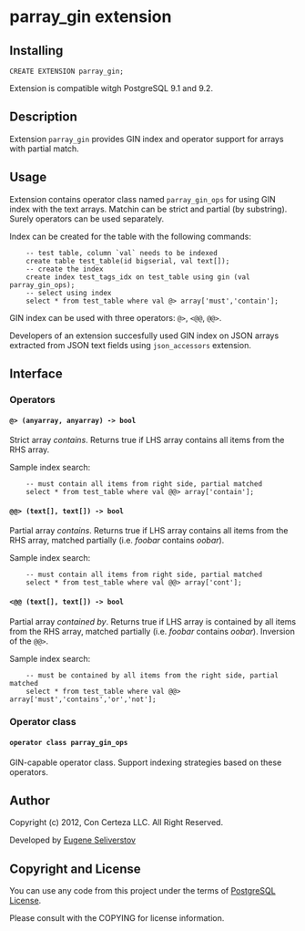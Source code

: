 parray_gin extension
====================

Installing
----------

    CREATE EXTENSION parray_gin;

Extension is compatible witgh PostgreSQL 9.1 and 9.2. 

Description
-----------

Extension `parray_gin` provides GIN index and operator support for arrays with partial match.

Usage
-----

Extension contains operator class named `parray_gin_ops` for using GIN index with the text arrays. Matchin can be strict and partial (by substring). Surely operators can be used separately.

Index can be created for the table with the following commands:

        -- test table, column `val` needs to be indexed
        create table test_table(id bigserial, val text[]);
        -- create the index
        create index test_tags_idx on test_table using gin (val parray_gin_ops);
        -- select using index
        select * from test_table where val @> array['must','contain'];

GIN index can be used with three operators: `@>`, `<@@`, `@@>`.

Developers of an extension succesfully used GIN index on JSON arrays extracted from JSON text fields using `json_accessors` extension.

Interface
---------

### Operators

#### `@> (anyarray, anyarray) -> bool`

Strict array _contains_. Returns true if LHS array contains all items from the RHS array.

Sample index search:
        
        -- must contain all items from right side, partial matched
        select * from test_table where val @@> array['contain'];

#### `@@> (text[], text[]) -> bool`

Partial array _contains_. Returns true if LHS array contains all items from the RHS array,
matched partially (i.e. _foobar_ contains _oobar_).

Sample index search:
        
        -- must contain all items from right side, partial matched
        select * from test_table where val @@> array['cont'];

#### `<@@ (text[], text[]) -> bool`

Partial array _contained by_. Returns true if LHS array is contained by all items from the RHS array, matched partially (i.e. _foobar_ contains _oobar_). Inversion of the `@@>`.

Sample index search:
        
        -- must be contained by all items from the right side, partial matched
        select * from test_table where val @@> array['must','contains','or','not'];

### Operator class 

#### `operator class parray_gin_ops`

GIN-capable operator class. Support indexing strategies based on these operators.

Author
------

Copyright (c) 2012, Con Certeza LLC. All Right Reserved.

Developed by [Eugene Seliverstov](theirix@concerteza.ru)

Copyright and License
---------------------

You can use any code from this project under the terms of [PostgreSQL License](http://www.postgresql.org/about/licence/).

Please consult with the COPYING for license information.
